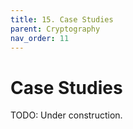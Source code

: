 ```yaml
---
title: 15. Case Studies
parent: Cryptography
nav_order: 11
---
```


# Case Studies

TODO: Under construction.
